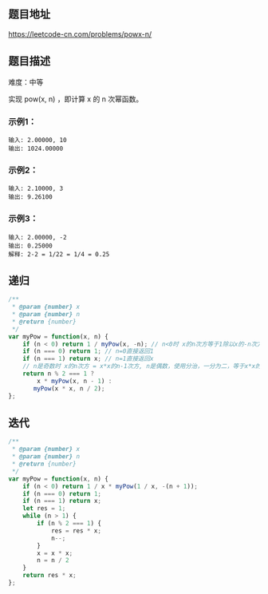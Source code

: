 ## 题目地址

https://leetcode-cn.com/problems/powx-n/

## 题目描述

难度：中等

实现 pow(x, n) ，即计算 x 的 n 次幂函数。

### 示例1：

```
输入: 2.00000, 10
输出: 1024.00000
```

### 示例2：

```
输入: 2.10000, 3
输出: 9.26100
```

### 示例3：

```
输入: 2.00000, -2
输出: 0.25000
解释: 2-2 = 1/22 = 1/4 = 0.25
```

## 递归


```js
/**
 * @param {number} x
 * @param {number} n
 * @return {number}
 */
var myPow = function(x, n) {
    if (n < 0) return 1 / myPow(x, -n); // n<0时 x的n次方等于1除以x的-n次方分
    if (n === 0) return 1; // n=0直接返回1
    if (n === 1) return x; // n=1直接返回x
    // n是奇数时 x的n次方 = x*x的n-1次方, n是偶数，使用分治，一分为二，等于x*x的n/2次方 
    return n % 2 === 1 ?
        x * myPow(x, n - 1) :
       myPow(x * x, n / 2);
};
```

## 迭代


```js
/**
 * @param {number} x
 * @param {number} n
 * @return {number}
 */
var myPow = function(x, n) {
    if (n < 0) return 1 / x * myPow(1 / x, -(n + 1));
    if (n === 0) return 1;
    if (n === 1) return x;
    let res = 1;
    while (n > 1) {
        if (n % 2 === 1) {
            res = res * x;
            n--;
        }
        x = x * x;
        n = n / 2
    }
    return res * x;
};
```

